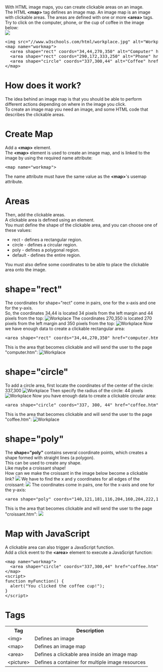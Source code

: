 With HTML image maps, you can create clickable areas on an image.
<br>
The HTML <b>&lt;map&gt;</b> tag defines an image map. An image map is an image with clickable areas. The areas are defined with one or more <b>&lt;area&gt;</b> tags.
<br>
Try to click on the computer, phone, or the cup of coffee in the image below:
<br>
<img src="https://www.w3schools.com/html/workplace.jpg">
<pre>
&lt;img src="//www.w3schools.com/html/workplace.jpg" alt="Workplace" usemap="#workmap"&gt;
&lt;map name="workmap"&gt;
  &lt;area shape="rect" coords="34,44,270,350" alt="Computer" href="computer.htm"&gt;
  &lt;area shape="rect" coords="290,172,333,250" alt="Phone" href="phone.htm"&gt;
  &lt;area shape="circle" coords="337,300,44" alt="Coffee" href="coffee.htm"&gt;
&lt;/map&gt;
</pre>
<h1>How does it work?</h1>
The idea behind an image map is that you should be able to perform different actions depending on where in the image you click.
<br>
To create an image map you need an image, and some HTML code that describes the clickable areas.
<h1>Create Map</h1>
Add a <b>&lt;map&gt;</b> element.
<br>
The <b>&lt;map&gt;</b> element is used to create an image map, and is linked to the image by using the required name attribute:
<pre>&lt;map name="workmap"&gt;</pre>
The name attribute must have the same value as the <b>&lt;map&gt;</b>'s usemap attribute.
<h1>Areas</h1>
Then, add the clickable areas.
<br>
A clickable area is defined using an <area> element.
<br>
You must define the shape of the clickable area, and you can choose one of these values:
<ul>
  <li>rect - defines a rectangular region.</li>
  <li>circle - defines a circular region.</li>
  <li>poly - defines a polygonal region.</li>
  <li>default - defines the entire region.</li>
</ul>
You must also define some coordinates to be able to place the clickable area onto the image.
<h1>shape="rect"</h1>
The coordinates for shape="rect" come in pairs, one for the x-axis and one for the y-axis.
<br>
So, the coordinates 34,44 is located 34 pixels from the left margin and 44 pixels from the top:
<img src="https://images.alalgi.repl.co/638.png" alt="Workplace">
The coordinates 270,350 is located 270 pixels from the left margin and 350 pixels from the top:
<img src="https://images.alalgi.repl.co/193.png" alt="Workplace">
Now we have enough data to create a clickable rectangular area:
<pre>&lt;area shape="rect" coords="34,44,270,350" href="computer.htm"&gt;</pre>
This is the area that becomes clickable and will send the user to the page "computer.htm":
<img src="https://images.alalgi.repl.co/837.png" alt="Workplace">
<h1>shape="circle"</h1>
To add a circle area, first locate the coordinates of the center of the circle: 337,300
<img src="https://images.alalgi.repl.co/743.png" alt="Workplace">
Then specify the radius of the circle: 44 pixels
<img src="https://images.alalgi.repl.co/285.png" alt="Workplace">
Now you have enough data to create a clickable circular area:
<pre>&lt;area shape="circle" coords="337, 300, 44" href="coffee.htm"&gt;</pre>
This is the area that becomes clickable and will send the user to the page "coffee.htm":
<img src="https://images.alalgi.repl.co/547.png" alt="Workplace">
<h1>shape="poly"</h1>
The <b>shape="poly"</b> contains several coordinate points, which creates a shape formed with straight lines (a polygon).
<br>
This can be used to create any shape.
<br>
Like maybe a croissant shape!
<br>
How can we make the croissant in the image below become a clickable link?
<img src="https://www.w3schools.com/html/frenchfood.jpg">
We have to find the x and y coordinates for all edges of the croissant:
<img src="https://www.w3schools.com/html/frenchfood4.jpg">
The coordinates come in pairs, one for the x-axis and one for the y-axis:
<pre>&lt;area shape="poly" coords="140,121,181,116,204,160,204,222,191,270,140,329,85,355,58,352,37,322,40,259,103,161,128,147" href="croissant.htm"&gt;</pre>
This is the area that becomes clickable and will send the user to the page "croissant.htm":
<img src="https://www.w3schools.com/html/frenchfood3.jpg">
<h1>Map with JavaScript</h1>
A clickable area can also trigger a JavaScript function.
<br>
Add a click event to the <b>&lt;area&gt;</b> element to execute a JavaScript function:
<pre>
&lt;map name="workmap"&gt;
  &lt;area shape="circle" coords="337,300,44" href="coffee.htm" onclick="myFunction()"&gt;
&lt;/map&gt;
&lt;script&gt;
function myFunction() {
  alert("You clicked the coffee cup!");
}
&lt;/script&gt;
</pre>
<h1>Tags</h1>
<table class="ws-table-all notranslate">
  <tr>
    <th>Tag</th>
    <th>Description</th>
  </tr>
  <tr>
    <td>&lt;img&gt;</td>
    <td>Defines an image</td>
  </tr>
  <tr>
    <td>&lt;map&gt;</td>
    <td>Defines an image map</td>
  </tr>
  <tr>
    <td>&lt;area&gt;</td>
    <td>Defines a clickable area inside an image map</td>
  </tr>
  <tr>
    <td>&lt;picture&gt;</td>
    <td>Defines a container for multiple image resources</td>
  </tr>
</table>

